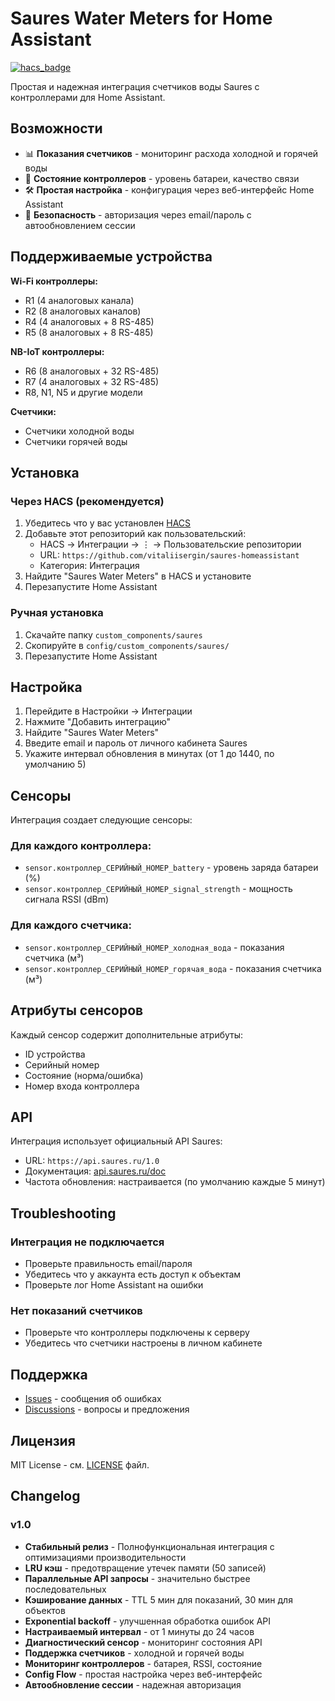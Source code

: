 # Saures Water Meters for Home Assistant

[![hacs_badge](https://img.shields.io/badge/HACS-Custom-orange.svg)](https://github.com/custom-components/hacs)

Простая и надежная интеграция счетчиков воды Saures с контроллерами для Home Assistant.

## Возможности

- 📊 **Показания счетчиков** - мониторинг расхода холодной и горячей воды
- 🔋 **Состояние контроллеров** - уровень батареи, качество связи
- 🛠️ **Простая настройка** - конфигурация через веб-интерфейс Home Assistant
- 🔐 **Безопасность** - авторизация через email/пароль с автообновлением сессии

## Поддерживаемые устройства

**Wi-Fi контроллеры:**
- R1 (4 аналоговых канала)
- R2 (8 аналоговых каналов)
- R4 (4 аналоговых + 8 RS-485)
- R5 (8 аналоговых + 8 RS-485)

**NB-IoT контроллеры:**
- R6 (8 аналоговых + 32 RS-485)
- R7 (4 аналоговых + 32 RS-485)
- R8, N1, N5 и другие модели

**Счетчики:**
- Счетчики холодной воды
- Счетчики горячей воды

## Установка

### Через HACS (рекомендуется)

1. Убедитесь что у вас установлен [HACS](https://hacs.xyz/)
2. Добавьте этот репозиторий как пользовательский:
   - HACS → Интеграции → ⋮ → Пользовательские репозитории
   - URL: `https://github.com/vitaliisergin/saures-homeassistant`
   - Категория: Интеграция
3. Найдите "Saures Water Meters" в HACS и установите
4. Перезапустите Home Assistant

### Ручная установка

1. Скачайте папку `custom_components/saures`
2. Скопируйте в `config/custom_components/saures/` 
3. Перезапустите Home Assistant

## Настройка

1. Перейдите в Настройки → Интеграции
2. Нажмите "Добавить интеграцию"
3. Найдите "Saures Water Meters"
4. Введите email и пароль от личного кабинета Saures
5. Укажите интервал обновления в минутах (от 1 до 1440, по умолчанию 5)

## Сенсоры

Интеграция создает следующие сенсоры:

### Для каждого контроллера:
- `sensor.контроллер_СЕРИЙНЫЙ_НОМЕР_battery` - уровень заряда батареи (%)
- `sensor.контроллер_СЕРИЙНЫЙ_НОМЕР_signal_strength` - мощность сигнала RSSI (dBm)

### Для каждого счетчика:
- `sensor.контроллер_СЕРИЙНЫЙ_НОМЕР_холодная_вода` - показания счетчика (м³)
- `sensor.контроллер_СЕРИЙНЫЙ_НОМЕР_горячая_вода` - показания счетчика (м³)

## Атрибуты сенсоров

Каждый сенсор содержит дополнительные атрибуты:
- ID устройства
- Серийный номер  
- Состояние (норма/ошибка)
- Номер входа контроллера

## API

Интеграция использует официальный API Saures:
- URL: `https://api.saures.ru/1.0`
- Документация: [api.saures.ru/doc](https://api.saures.ru/doc/1.0/)
- Частота обновления: настраивается (по умолчанию каждые 5 минут)

## Troubleshooting

### Интеграция не подключается
- Проверьте правильность email/пароля
- Убедитесь что у аккаунта есть доступ к объектам
- Проверьте лог Home Assistant на ошибки

### Нет показаний счетчиков  
- Проверьте что контроллеры подключены к серверу
- Убедитесь что счетчики настроены в личном кабинете

## Поддержка

- [Issues](https://github.com/vitaliisergin/saures-homeassistant/issues) - сообщения об ошибках
- [Discussions](https://github.com/vitaliisergin/saures-homeassistant/discussions) - вопросы и предложения

## Лицензия

MIT License - см. [LICENSE](LICENSE) файл.

## Changelog

### v1.0
- **Стабильный релиз** - Полнофункциональная интеграция с оптимизациями производительности
- **LRU кэш** - предотвращение утечек памяти (50 записей)
- **Параллельные API запросы** - значительно быстрее последовательных
- **Кэширование данных** - TTL 5 мин для показаний, 30 мин для объектов
- **Exponential backoff** - улучшенная обработка ошибок API
- **Настраиваемый интервал** - от 1 минуты до 24 часов
- **Диагностический сенсор** - мониторинг состояния API
- **Поддержка счетчиков** - холодной и горячей воды
- **Мониторинг контроллеров** - батарея, RSSI, состояние
- **Config Flow** - простая настройка через веб-интерфейс
- **Автообновление сессии** - надежная авторизация 